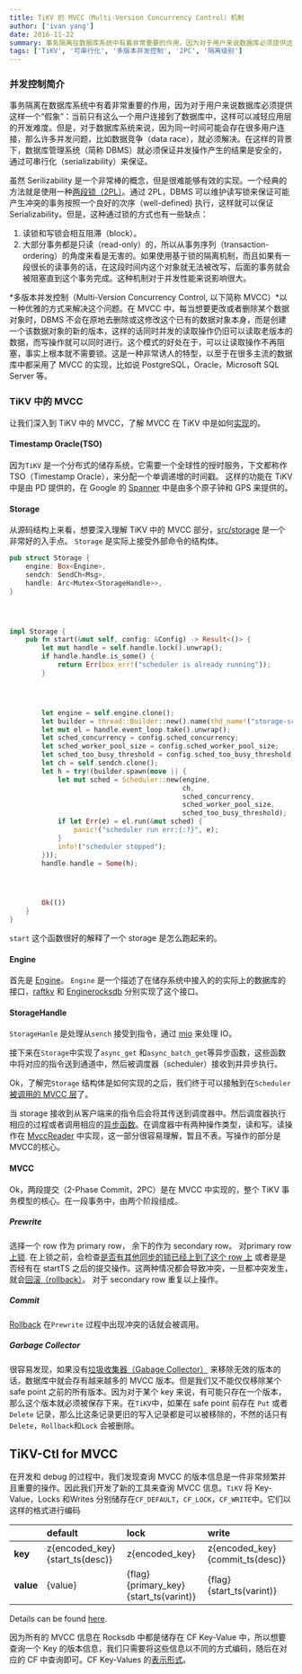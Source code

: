 ```yaml
---
title: TiKV 的 MVCC（Multi-Version Concurrency Control）机制
author: ['ivan yang']
date: 2016-11-22
summary: 事务隔离在数据库系统中有着非常重要的作用，因为对于用户来说数据库必须提供这样一个“假象”：当前只有这么一个用户连接到了数据库中，这样可以减轻应用层的开发难度。但是，对于数据库系统来说，因为同一时间可能会存在很多用户连接，那么许多并发问题，比如数据竞争（data race），就必须解决。在这样的背景下，数据库管理系统（简称 DBMS）就必须保证并发操作产生的结果是安全的，通过可串行化（serializability）来保证。
tags: ['TiKV', '可串行化', '多版本并发控制', '2PC', '隔离级别']
---
```



### 并发控制简介
事务隔离在数据库系统中有着非常重要的作用，因为对于用户来说数据库必须提供这样一个“假象”：当前只有这么一个用户连接到了数据库中，这样可以减轻应用层的开发难度。但是，对于数据库系统来说，因为同一时间可能会存在很多用户连接，那么许多并发问题，比如数据竞争（data race），就必须解决。在这样的背景下，数据库管理系统（简称 DBMS）就必须保证并发操作产生的结果是安全的，通过可串行化（serializability）来保证。


虽然 Serilizability 是一个非常棒的概念，但是很难能够有效的实现。一个经典的方法就是使用一种[两段锁（2PL）][1]。通过 2PL，DBMS 可以维护读写锁来保证可能产生冲突的事务按照一个良好的次序（well-defined) 执行，这样就可以保证 Serializability。但是，这种通过锁的方式也有一些缺点：

1. 读锁和写锁会相互阻滞（block）。
2. 大部分事务都是只读（read-only）的，所以从事务序列（transaction-ordering）的角度来看是无害的。如果使用基于锁的隔离机制，而且如果有一段很长的读事务的话，在这段时间内这个对象就无法被改写，后面的事务就会被阻塞直到这个事务完成。这种机制对于并发性能来说影响很大。

*多版本并发控制（Multi-Version Concurrency Control, 以下简称 MVCC）*以一种优雅的方式来解决这个问题。在 MVCC 中，每当想要更改或者删除某个数据对象时，DBMS 不会在原地去删除或这修改这个已有的数据对象本身，而是创建一个该数据对象的新的版本，这样的话同时并发的读取操作仍旧可以读取老版本的数据，而写操作就可以同时进行。这个模式的好处在于，可以让读取操作不再阻塞，事实上根本就不需要锁。这是一种非常诱人的特型，以至于在很多主流的数据库中都采用了 MVCC 的实现，比如说 PostgreSQL，Oracle，Microsoft SQL Server 等。


### TiKV 中的 MVCC
让我们深入到 TiKV 中的 MVCC，了解 MVCC 在 TiKV 中是如何[实现](https://github.com/pingcap/tikv/tree/master/src/storage)的。


#### Timestamp Oracle(TSO)
因为`TiKV` 是一个分布式的储存系统，它需要一个全球性的授时服务，下文都称作 TSO（Timestamp Oracle），来分配一个单调递增的时间戳。 这样的功能在 TiKV 中是由 PD 提供的，在 Google 的 [Spanner](http://static.googleusercontent.com/media/research.google.com/en//archive/spanner-osdi2012.pdf) 中是由多个原子钟和 GPS 来提供的。


#### Storage
从源码结构上来看，想要深入理解 TiKV 中的 MVCC 部分，[src/storage](https://github.com/pingcap/tikv/blob/master/src/storage/mod.rs) 是一个非常好的入手点。 `Storage` 是实际上接受外部命令的结构体。
```rust
pub struct Storage {
    engine: Box<Engine>,
    sendch: SendCh<Msg>,
    handle: Arc<Mutex<StorageHandle>>,
}




impl Storage {
    pub fn start(&mut self, config: &Config) -> Result<()> {
        let mut handle = self.handle.lock().unwrap();
        if handle.handle.is_some() {
            return Err(box_err!("scheduler is already running"));
        }




        let engine = self.engine.clone();
        let builder = thread::Builder::new().name(thd_name!("storage-scheduler"));
        let mut el = handle.event_loop.take().unwrap();
        let sched_concurrency = config.sched_concurrency;
        let sched_worker_pool_size = config.sched_worker_pool_size;
        let sched_too_busy_threshold = config.sched_too_busy_threshold;
        let ch = self.sendch.clone();
        let h = try!(builder.spawn(move || {
            let mut sched = Scheduler::new(engine,
                                           ch,
                                           sched_concurrency,
                                           sched_worker_pool_size,
                                           sched_too_busy_threshold);
            if let Err(e) = el.run(&mut sched) {
                panic!("scheduler run err:{:?}", e);
            }
            info!("scheduler stopped");
        }));
        handle.handle = Some(h);




        Ok(())
    }
}
```
`start` 这个函数很好的解释了一个 storage 是怎么跑起来的。


#### Engine
首先是 [Engine](https://github.com/pingcap/tikv/blob/master/src/storage/engine/mod.rs#L44)。 `Engine` 是一个描述了在储存系统中接入的的实际上的数据库的接口，[raftkv](https://github.com/pingcap/tikv/blob/master/src/storage/engine/raftkv.rs#L91) 和 [Enginerocksdb](https://github.com/pingcap/tikv/blob/master/src/storage/engine/rocksdb.rs#L66) 分别实现了这个接口。


#### StorageHandle
`StorageHanle` 是处理从`sench` 接受到指令，通过 [mio](https://github.com/carllerche/mio) 来处理 IO。


接下来在`Storage`中实现了`async_get` 和`async_batch_get`等异步函数，这些函数中将对应的指令送到通道中，然后被调度器（scheduler）接收到并异步执行。


Ok，了解完`Storage` 结构体是如何实现的之后，我们终于可以接触到在`Scheduler` [被调用的 MVCC 层](https://github.com/pingcap/tikv/blob/master/src/storage/txn/scheduler.rs#L763)了。


当 storage 接收到从客户端来的指令后会将其传送到调度器中。然后调度器执行相应的过程或者调用相应的[异步函数](https://github.com/pingcap/tikv/blob/master/src/storage/txn/scheduler.rs#L643)。在调度器中有两种操作类型，读和写。读操作在 [MvccReader](https://github.com/pingcap/tikv/blob/master/src/storage/mvcc/reader.rs#L20) 中实现，这一部分很容易理解，暂且不表。写操作的部分是MVCC的核心。


#### MVCC
Ok，两段提交（2-Phase Commit，2PC）是在 MVCC 中实现的，整个 TiKV 事务模型的核心。在一段事务中，由两个阶段组成。


##### Prewrite
选择一个 row 作为 primary row， 余下的作为 secondary row。
对primary row [上锁](https://github.com/pingcap/tikv/blob/master/src/storage/mvcc/txn.rs#L80). 在上锁之前，会检查[是否有其他同步的锁已经上到了这个 row 上](https://github.com/pingcap/tikv/blob/master/src/storage/mvcc/txn.rs#L71) 或者是是否经有在 startTS 之后的提交操作。这两种情况都会导致冲突，一旦都冲突发生，就会[回滚（rollback）](https://github.com/pingcap/tikv/blob/master/src/storage/mvcc/txn.rs#L115)。
对于 secondary row 重复以上操作。


##### Commit
[Rollback](https://github.com/pingcap/tikv/blob/master/src/storage/mvcc/txn.rs#L115) 在`Prewrite` 过程中出现冲突的话就会被调用。


##### Garbage Collector
很容易发现，如果没有[垃圾收集器（Gabage Collector）](https://github.com/pingcap/tikv/blob/master/src/storage/mvcc/txn.rs#L143) 来移除无效的版本的话，数据库中就会存有越来越多的 MVCC 版本。但是我们又不能仅仅移除某个 safe point 之前的所有版本。因为对于某个 key 来说，有可能只存在一个版本，那么这个版本就必须被保存下来。在`TiKV`中，如果在 safe point 前存在 `Put` 或者 `Delete` 记录，那么比这条记录更旧的写入记录都是可以被移除的，不然的话只有`Delete`，`Rollback`和`Lock` 会被删除。



## TiKV-Ctl for MVCC
在开发和 debug 的过程中，我们发现查询 MVCC 的版本信息是一件非常频繁并且重要的操作。因此我们开发了新的工具来查询 MVCC 信息。`TiKV` 将 Key-Value，Locks 和Writes 分别储存在`CF_DEFAULT`，`CF_LOCK`，`CF_WRITE`中。它们以这样的格式进行编码


|           | default                        | lock                                  | write                           |
|:----------|:-------------------------------|:--------------------------------------|:--------------------------------|
| **key**   | z{encoded_key}{start_ts(desc)} | z{encoded_key}                        | z{encoded_key}{commit_ts(desc)} |
| **value** | {value}                        | {flag}{primary_key}{start_ts(varint)} | {flag}{start_ts(varint)}        |

Details can be found [here](https://github.com/pingcap/tikv/issues/1077).


因为所有的 MVCC 信息在 Rocksdb 中都是储存在 CF Key-Value 中，所以想要查询一个 Key 的版本信息，我们只需要将这些信息以不同的方式编码，随后在对应的 CF 中查询即可。CF Key-Values 的[表示形式](https://github.com/pingcap/tikv/blob/master/src/bin/tikv-ctl.rs#L210)。

[1]: https://en.wikipedia.org/wiki/Two-phase_locking
